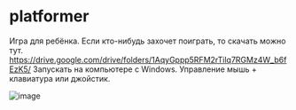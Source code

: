 # platformer
Игра для ребёнка. Если кто-нибудь захочет поиграть, то скачать можно тут.
https://drive.google.com/drive/folders/1AqyGppp5RFM2rTilq7RGMz4W_b6fEzK5/
Запускать на компьютере с Windows. Управление мышь + клавиатура или джойстик.

![image](https://github.com/bergamot-tea/platformer/assets/77209100/aa5d6ef1-ede6-4418-b738-7eca2c6fa23b)


